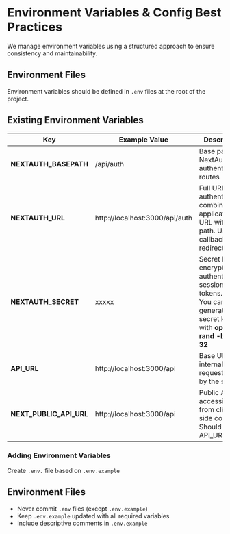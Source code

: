 # Environment Variables & Config Best Practices

We manage environment variables using a structured approach to ensure consistency and maintainability.

## Environment Files

Environment variables should be defined in `.env` files at the root of the project.

## Existing Environment Variables

| Key                     | Example Value                  | Description                                                                                                                          |
| ----------------------- | ------------------------------ | ------------------------------------------------------------------------------------------------------------------------------------ |
| **NEXTAUTH_BASEPATH**   | /api/auth                      | Base path for NextAuth.js authentication routes                                                                                      |
| **NEXTAUTH_URL**        | http://localhost:3000/api/auth | Full URL for authentication, combining application URL with base path. Used for callbacks and redirects                              |
| **NEXTAUTH_SECRET**     | xxxxx                          | Secret key for encrypting authentication sessions and tokens. <br/> You can generate the secret key with **openssl rand -base64 32** |
| **API_URL**             | http://localhost:3000/api      | Base URL for internal API requests used by the server                                                                                |
| **NEXT_PUBLIC_API_URL** | http://localhost:3000/api      | Public API URL accessible from client-side code. Should match API_URL value                                                          |

### Adding Environment Variables

Create `.env.` file based on `.env.example`

## Environment Files

- Never commit `.env` files (except `.env.example`)
- Keep `.env.example` updated with all required variables
- Include descriptive comments in `.env.example`

